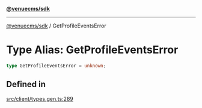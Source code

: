[**@venuecms/sdk**](../Index.md)

***

[@venuecms/sdk](../Index.md) / GetProfileEventsError

# Type Alias: GetProfileEventsError

```ts
type GetProfileEventsError = unknown;
```

## Defined in

[src/client/types.gen.ts:289](https://github.com/venuecms/sdk/blob/d518c8aac3a863994a7c808a9c7d9d339366ea38/src/client/types.gen.ts#L289)
